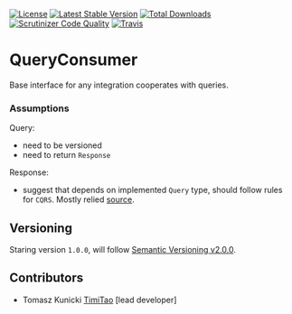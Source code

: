 [![License](https://poser.pugx.org/aggrego/query-consumer/license.svg)](https://packagist.org/packages/aggrego/query-consumer)
[![Latest Stable Version](https://poser.pugx.org/aggrego/query-consumer/v/stable.svg)](https://packagist.org/packages/aggrego/query-consumer)
[![Total Downloads](https://poser.pugx.org/aggrego/query-consumer/downloads.svg)](https://packagist.org/packages/aggrego/query-consumer)
[![Scrutinizer Code Quality](https://scrutinizer-ci.com/g/aggrego/queryconsumer/badges/quality-score.png?b=master)](https://scrutinizer-ci.com/g/aggrego/queryconsumer/?branch=master)
[![Travis](https://travis-ci.org/Aggrego/QueryConsumer.svg?branch=master)](https://travis-ci.org/Aggrego/QueryConsumer/builds)

# QueryConsumer

Base interface for any integration cooperates with queries.

### Assumptions

Query:

* need to be versioned
* need to return `Response`

Response:
* suggest that depends on implemented `Query` type, should follow rules for `CQRS`. Mostly relied [source](https://stackoverflow.com/a/43493623/1584408). 

## Versioning
 
Staring version ``1.0.0``, will follow [Semantic Versioning v2.0.0](http://semver.org/spec/v2.0.0.html).

## Contributors

* Tomasz Kunicki [TimiTao](http://github.com/timiTao) [lead developer]